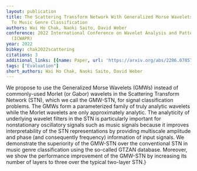 ```yaml
---
layout: publication
title: The Scattering Transform Network With Generalized Morse Wavelets And Its Application
  To Music Genre Classification
authors: Wai Ho Chak, Naoki Saito, David Weber
conference: 2022 International Conference on Wavelet Analysis and Pattern Recognition
  (ICWAPR)
year: 2022
bibkey: chak2022scattering
citations: 3
additional_links: [{name: Paper, url: 'https://arxiv.org/abs/2206.07857'}]
tags: ["Evaluation"]
short_authors: Wai Ho Chak, Naoki Saito, David Weber
---
```

We propose to use the Generalized Morse Wavelets (GMWs) instead of
commonly-used Morlet (or Gabor) wavelets in the Scattering Transform Network
(STN), which we call the GMW-STN, for signal classification problems. The GMWs
form a parameterized family of truly analytic wavelets while the Morlet
wavelets are only approximately analytic. The analyticity of underlying wavelet
filters in the STN is particularly important for nonstationary oscillatory
signals such as music signals because it improves interpretability of the STN
representations by providing multiscale amplitude and phase (and consequently
frequency) information of input signals. We demonstrate the superiority of the
GMW-STN over the conventional STN in music genre classification using the
so-called GTZAN database. Moreover, we show the performance improvement of the
GMW-STN by increasing its number of layers to three over the typical two-layer
STN.\}